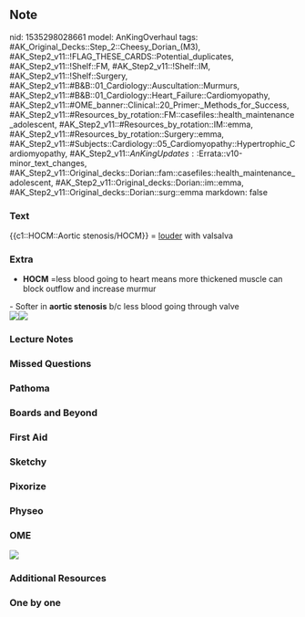 ## Note
nid: 1535298028661
model: AnKingOverhaul
tags: #AK_Original_Decks::Step_2::Cheesy_Dorian_(M3), #AK_Step2_v11::!FLAG_THESE_CARDS::Potential_duplicates, #AK_Step2_v11::!Shelf::FM, #AK_Step2_v11::!Shelf::IM, #AK_Step2_v11::!Shelf::Surgery, #AK_Step2_v11::#B&B::01_Cardiology::Auscultation::Murmurs, #AK_Step2_v11::#B&B::01_Cardiology::Heart_Failure::Cardiomyopathy, #AK_Step2_v11::#OME_banner::Clinical::20_Primer:_Methods_for_Success, #AK_Step2_v11::#Resources_by_rotation::FM::casefiles::health_maintenance_adolescent, #AK_Step2_v11::#Resources_by_rotation::IM::emma, #AK_Step2_v11::#Resources_by_rotation::Surgery::emma, #AK_Step2_v11::#Subjects::Cardiology::05_Cardiomyopathy::Hypertrophic_Cardiomyopathy, #AK_Step2_v11::$AnKingUpdates::$Errata::v10-minor_text_changes, #AK_Step2_v11::Original_decks::Dorian::fam::casefiles::health_maintenance_adolescent, #AK_Step2_v11::Original_decks::Dorian::im::emma, #AK_Step2_v11::Original_decks::Dorian::surg::emma
markdown: false

### Text
{{c1::HOCM::Aortic stenosis/HOCM}} = <u>louder</u> with valsalva

### Extra
- <b>HOCM</b> =less blood going to heart means more thickened
muscle can block outflow and increase murmur
<div>
  <div>
    - Softer in <b>aortic stenosis</b> b/c less blood going through
    valve
  </div>
  <div><img src="paste-1653798632161281.jpg"><img src=
  "paste-2021971818708993.jpg"></div>
</div>

### Lecture Notes


### Missed Questions


### Pathoma


### Boards and Beyond


### First Aid


### Sketchy


### Pixorize


### Physeo


### OME
<div class="ome-widget">
  <a href="https://onlinemeded.org/spa/surgery?ref=anki"><img src=
  "_OME_AnkiFlashcards_Topic_2.png"></a>
</div>

### Additional Resources


### One by one

